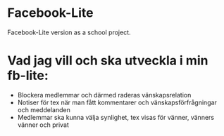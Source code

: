 # Facebook-Lite
Facebook-Lite version as a school project.

# Vad jag vill och ska utveckla i min fb-lite:
- Blockera medlemmar och därmed raderas vänskapsrelation
- Notiser för tex när man fått kommentarer och vänskapsförfrågningar och meddelanden
- Medlemmar ska kunna välja synlighet, tex visas för vänner, vänners vänner och privat 


